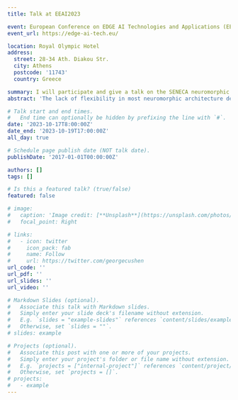 ```yaml
---
title: Talk at EEAI2023

event: European Conference on EDGE AI Technologies and Applications (EEAI2023)
event_url: https://edge-ai-tech.eu/

location: Royal Olympic Hotel
address:
  street: 28-34 Ath. Diakou Str.
  city: Athens
  postcode: '11743'
  country: Greece

summary: I will participate and give a talk on the SENECA neuromorphic processor in the European Conference on EDGE AI Technologies and Applications (EEAI2023).
abstract: 'The lack of flexibility in most neuromorphic architecture designs results in significant performance loss and inefficient memory usage when mapping various neural network algorithms. We present SENECA, a digital neuromorphic architecture that balances the trade-offs between flexibility and efficiency using a hierarchical-controlling system. A SENECA core contains two controllers: a flexible RISC-V-based controller and an optimized controller (Loop Buffer). This flexible computational pipeline allows for deploying efficient mapping for various neural networks, on-device learning, and pre-post processing algorithms. The hierarchical-controlling system introduced in SENECA makes it one of the most efficient neuromorphic processors for event-driven neural network processing. In this talk, I will present the components of event-based neural network processing on SENECA, including detailed design space explorations and the optimized event-driven depth-first convolution. Further, I will present the benchmarking results on SENECA compared with state-of-the-art neuromorphic solutions and discuss how the research can benefit the future evolution of neuromorphic computing.'

# Talk start and end times.
#   End time can optionally be hidden by prefixing the line with `#`.
date: '2023-10-17T8:00:00Z'
date_end: '2023-10-19T17:00:00Z'
all_day: true

# Schedule page publish date (NOT talk date).
publishDate: '2017-01-01T00:00:00Z'

authors: []
tags: []

# Is this a featured talk? (true/false)
featured: false

# image:
#   caption: 'Image credit: [**Unsplash**](https://unsplash.com/photos/bzdhc5b3Bxs)'
#   focal_point: Right

# links:
#   - icon: twitter
#     icon_pack: fab
#     name: Follow
#     url: https://twitter.com/georgecushen
url_code: ''
url_pdf: ''
url_slides: ''
url_video: ''

# Markdown Slides (optional).
#   Associate this talk with Markdown slides.
#   Simply enter your slide deck's filename without extension.
#   E.g. `slides = "example-slides"` references `content/slides/example-slides.md`.
#   Otherwise, set `slides = ""`.
# slides: example

# Projects (optional).
#   Associate this post with one or more of your projects.
#   Simply enter your project's folder or file name without extension.
#   E.g. `projects = ["internal-project"]` references `content/project/deep-learning/index.md`.
#   Otherwise, set `projects = []`.
# projects:
#   - example
---
```


<!-- {{% callout note %}}
Click on the **Slides** button above to view the built-in slides feature.
{{% /callout %}}

Slides can be added in a few ways:

- **Create** slides using Wowchemy's [_Slides_](https://wowchemy.com/docs/managing-content/#create-slides) feature and link using `slides` parameter in the front matter of the talk file
- **Upload** an existing slide deck to `static/` and link using `url_slides` parameter in the front matter of the talk file
- **Embed** your slides (e.g. Google Slides) or presentation video on this page using [shortcodes](https://wowchemy.com/docs/writing-markdown-latex/).

Further event details, including [page elements](https://wowchemy.com/docs/writing-markdown-latex/) such as image galleries, can be added to the body of this page. -->
